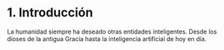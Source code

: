 # 1. Introducción

La humanidad siempre ha deseado otras entidades inteligentes.
Desde los dioses de la antigua Gracia hasta la inteligencia artificial de hoy en día.
